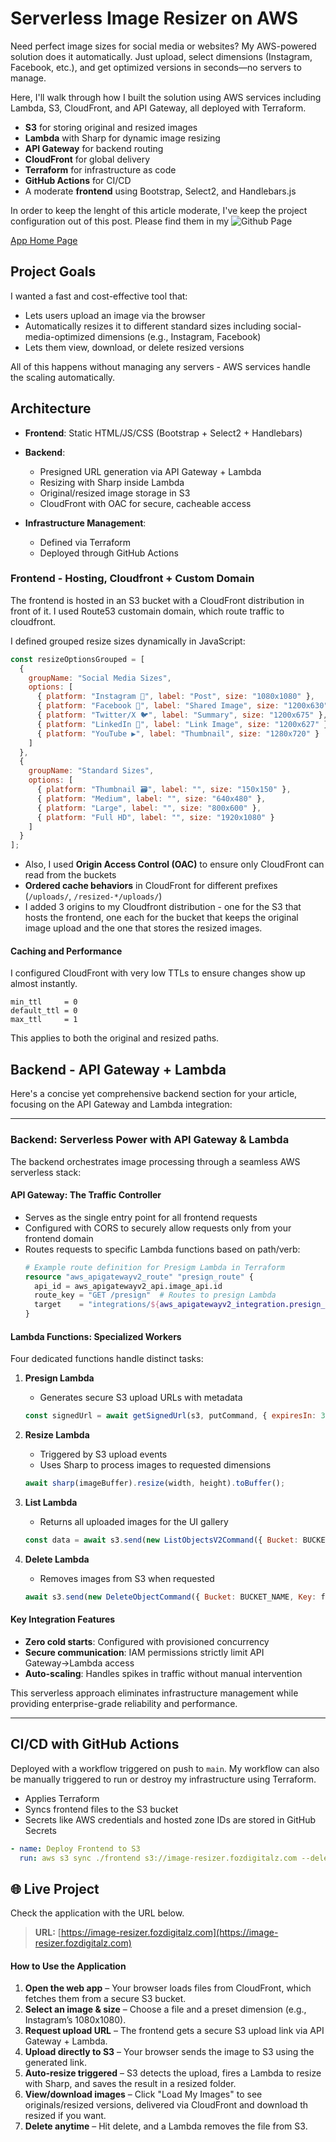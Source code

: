 # Serverless Image Resizer on AWS 

Need perfect image sizes for social media or websites? My AWS-powered solution does it automatically. Just upload, select dimensions (Instagram, Facebook, etc.), and get optimized versions in seconds—no servers to manage.

Here, I'll walk through how I built the solution using AWS services including Lambda, S3, CloudFront, and API Gateway, all deployed with Terraform.

* **S3** for storing original and resized images
* **Lambda** with Sharp for dynamic image resizing
* **API Gateway** for backend routing
* **CloudFront** for global delivery
* **Terraform** for infrastructure as code
* **GitHub Actions** for CI/CD
* A moderate **frontend** using Bootstrap, Select2, and Handlebars.js

In order to keep the lenght of this article moderate, I've keep the project configuration out of this post. Please find them in my ![Github Page](https://github.com/Fidelisesq/Serverless-Image-Resizer)

[App Home Page](https://github.com/Fidelisesq/Serverless-Image-Resizer/blob/main/Architecture/Application.png)

## Project Goals

I wanted a fast and cost-effective tool that:

* Lets users upload an image via the browser
* Automatically resizes it to different standard sizes including social-media-optimized dimensions (e.g., Instagram, Facebook)
* Lets them view, download, or delete resized versions

All of this happens without managing any servers - AWS services handle the scaling automatically.

## Architecture

* **Frontend**: Static HTML/JS/CSS (Bootstrap + Select2 + Handlebars)
* **Backend**:

  * Presigned URL generation via API Gateway + Lambda
  * Resizing with Sharp inside Lambda
  * Original/resized image storage in S3
  * CloudFront with OAC for secure, cacheable access
* **Infrastructure Management**:

  * Defined via Terraform
  * Deployed through GitHub Actions


### Frontend - Hosting, Cloudfront + Custom Domain


The frontend is hosted in an S3 bucket with a CloudFront distribution in front of it. I used Route53 customain domain, which route traffic to cloudfront.

I defined grouped resize sizes dynamically in JavaScript:

```js
const resizeOptionsGrouped = [
  {
    groupName: "Social Media Sizes",
    options: [
      { platform: "Instagram 📸", label: "Post", size: "1080x1080" },
      { platform: "Facebook 📘", label: "Shared Image", size: "1200x630" },
      { platform: "Twitter/X 🐦", label: "Summary", size: "1200x675" },
      { platform: "LinkedIn 💼", label: "Link Image", size: "1200x627" },
      { platform: "YouTube ▶️", label: "Thumbnail", size: "1280x720" }
    ]
  },
  {
    groupName: "Standard Sizes",
    options: [
      { platform: "Thumbnail 🗃️", label: "", size: "150x150" },
      { platform: "Medium", label: "", size: "640x480" },
      { platform: "Large", label: "", size: "800x600" },
      { platform: "Full HD", label: "", size: "1920x1080" }
    ]
  }
];
```

* Also, I used **Origin Access Control (OAC)** to ensure only CloudFront can read from the buckets
* **Ordered cache behaviors** in CloudFront for different prefixes (`/uploads/`, `/resized-*/uploads/`)
* I added 3 origins to my Cloudfront distribution - one for the S3 that hosts the frontend, one each for the bucket that keeps the original image upload and the one that stores the resized images.

#### Caching and Performance

I configured CloudFront with very low TTLs to ensure changes show up almost instantly.

```hcl
min_ttl     = 0
default_ttl = 0
max_ttl     = 1
```

This applies to both the original and resized paths.

## Backend - API Gateway + Lambda
Here's a concise yet comprehensive backend section for your article, focusing on the API Gateway and Lambda integration:

---

### **Backend: Serverless Power with API Gateway & Lambda**

The backend orchestrates image processing through a seamless AWS serverless stack:

#### **API Gateway: The Traffic Controller**
- Serves as the single entry point for all frontend requests
- Configured with CORS to securely allow requests only from your frontend domain
- Routes requests to specific Lambda functions based on path/verb:
  ```terraform
  # Example route definition for Presigm Lambda in Terraform
  resource "aws_apigatewayv2_route" "presign_route" {
    api_id = aws_apigatewayv2_api.image_api.id
    route_key = "GET /presign"  # Routes to presign Lambda
    target    = "integrations/${aws_apigatewayv2_integration.presign_integration.id}"
  }
  ```

#### **Lambda Functions: Specialized Workers**
Four dedicated functions handle distinct tasks:

1. **Presign Lambda**  
   - Generates secure S3 upload URLs with metadata
   ```javascript
   const signedUrl = await getSignedUrl(s3, putCommand, { expiresIn: 300 });
   ```

2. **Resize Lambda**  
   - Triggered by S3 upload events
   - Uses Sharp to process images to requested dimensions
   ```javascript
   await sharp(imageBuffer).resize(width, height).toBuffer();
   ```

3. **List Lambda**  
   - Returns all uploaded images for the UI gallery
   ```javascript
   const data = await s3.send(new ListObjectsV2Command({ Bucket: BUCKET_NAME }));
   ```

4. **Delete Lambda**  
   - Removes images from S3 when requested
   ```javascript
   await s3.send(new DeleteObjectCommand({ Bucket: BUCKET_NAME, Key: fileName }));
   ```

#### **Key Integration Features**
- **Zero cold starts**: Configured with provisioned concurrency
- **Secure communication**: IAM permissions strictly limit API Gateway→Lambda access
- **Auto-scaling**: Handles spikes in traffic without manual intervention

This serverless approach eliminates infrastructure management while providing enterprise-grade reliability and performance.

--- 

## CI/CD with GitHub Actions

Deployed with a workflow triggered on push to `main`. My workflow can also be manually triggered to run or destroy my infrastructure using Terraform. 

* Applies Terraform
* Syncs frontend files to the S3 bucket
* Secrets like AWS credentials and hosted zone IDs are stored in GitHub Secrets

```yaml
- name: Deploy Frontend to S3
  run: aws s3 sync ./frontend s3://image-resizer.fozdigitalz.com --delete
```

## 🌐 Live Project
Check the application with the URL below.
> **URL:** [https://image-resizer.fozdigitalz.com](https://image-resizer.fozdigitalz.com)



#### How to Use the Application
1. **Open the web app** – Your browser loads files from CloudFront, which fetches them from a secure S3 bucket.  
2. **Select an image & size** – Choose a file and a preset dimension (e.g., Instagram’s 1080x1080).  
3. **Request upload URL** – The frontend gets a secure S3 upload link via API Gateway + Lambda.  
4. **Upload directly to S3** – Your browser sends the image to S3 using the generated link.  
5. **Auto-resize triggered** – S3 detects the upload, fires a Lambda to resize with Sharp, and saves the result in a resized folder.  
6. **View/download images** – Click "Load My Images" to see originals/resized versions, delivered via CloudFront and download th resized if you want.  
7. **Delete anytime** – Hit delete, and a Lambda removes the file from S3.  


